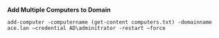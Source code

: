 
**Add Multiple Computers to Domain**
```
add-computer -computername (get-content computers.txt) -domainname ace.lan –credential AD\adminitrator -restart –force
```
